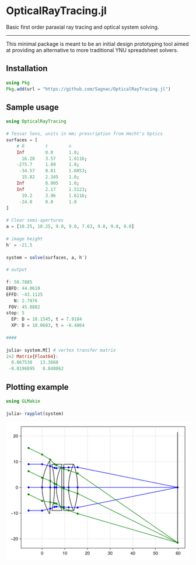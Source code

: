 # OpticalRayTracing.jl

Basic first order paraxial ray tracing and optical system solving.

----

This minimal package is meant to be an initial design prototyping tool aimed at providing an alternative to more traditional YNU spreadsheet solvers.

## Installation

```julia
using Pkg
Pkg.add(url = "https://github.com/Sagnac/OpticalRayTracing.jl")
```

## Sample usage

```julia
using OpticalRayTracing

# Tessar lens, units in mm; prescription from Hecht's Optics
surfaces = [
    # R        t        n
    Inf        0.0      1.0;
      16.28    3.57     1.6116;
    -275.7     1.89     1.0;
     -34.57    0.81     1.6053;
      15.82    2.345    1.0;
    Inf        0.905    1.0;
    Inf        2.17     1.5123;
      19.2     3.96     1.6116;
     -24.0     0.0      1.0
]

# Clear semi-apertures
a = [10.25, 10.25, 9.0, 9.0, 7.63, 9.0, 9.0, 9.0]

# image height
h′ = -21.5

system = solve(surfaces, a, h′)

# output

f: 50.7885
EBFD: 44.0610
EFFD: -43.1125
   N: 2.7976
 FOV: 45.8882
stop: 5
  EP: D = 18.1545, t = 7.9184
  XP: D = 18.0683, t = -6.4864

####

julia> system.M[] # vertex transfer matrix
2×2 Matrix{Float64}:
  0.867538   13.3868
 -0.0196895   0.848862
```

## Plotting example

```julia
using GLMakie

julia> rayplot(system)
```

![rayplot](images/rayplot.png)
